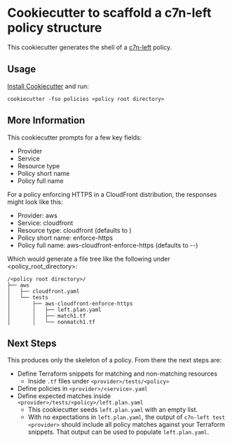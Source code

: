 # Cookiecutter to scaffold a c7n-left policy structure

This cookiecutter generates the shell of a [c7n-left](https://github.com/cloud-custodian/cloud-custodian/tree/main/tools/c7n_left) policy.

## Usage

[Install Cookiecutter](https://cookiecutter.readthedocs.io/en/stable/installation.html) and run:

```console
cookiecutter -fso policies <policy root directory>
```

## More Information

This cookiecutter prompts for a few key fields:

- Provider
- Service
- Resource type
- Policy short name
- Policy full name

For a policy enforcing HTTPS in a CloudFront distribution, the responses might look like this:

- Provider: aws
- Service: cloudfront
- Resource type: cloudfront (defaults to <service>)
- Policy short name: enforce-https
- Policy full name: aws-cloudfront-enforce-https (defaults to <provider>-<resource type>-<policy short name>)

Which would generate a file tree like the following under <policy_root_directory>:

```
/<policy root directory>/
├── aws
│   ├── cloudfront.yaml
│   └── tests
│       ├── aws-cloudfront-enforce-https
│       │   ├── left.plan.yaml
│       │   ├── match1.tf
│       │   └── nonmatch1.tf
```

## Next Steps

This produces only the skeleton of a policy. From there the next steps are:

- Define Terraform snippets for matching and non-matching resources
    - Inside `.tf` files under `<provider>/tests/<policy>`
- Define policies in `<provider>/<service>.yaml`
- Define expected matches inside `<provider>/tests/<policy>/left.plan.yaml`
    - This cookiecutter seeds `left.plan.yaml` with an empty list.
    - With no expectations in `left.plan.yaml`, the output of `c7n-left test <provider>` should include all policy matches against your Terraform snippets. That output can be used to populate `left.plan.yaml`.
